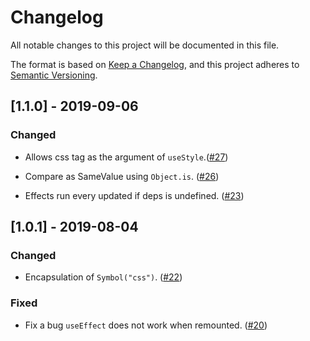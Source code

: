 # Changelog

All notable changes to this project will be documented in this file.

The format is based on [Keep a Changelog](https://keepachangelog.com/en/1.0.0/),
and this project adheres to [Semantic Versioning](https://semver.org/spec/v2.0.0.html).

<!-- ## [Unreleased] -->
<!-- ### Added -->
<!-- ### Removed -->
<!-- ### Fixed -->

## [1.1.0] - 2019-09-06

### Changed

- Allows css tag as the argument of `useStyle`.([#27](https://github.com/wtnbass/fuco/pull/27))

- Compare as SameValue using `Object.is`. ([#26](https://github.com/wtnbass/fuco/pull/26))

- Effects run every updated if deps is undefined. ([#23](https://github.com/wtnbass/fuco/pull/23))

## [1.0.1] - 2019-08-04

### Changed

- Encapsulation of `Symbol("css")`. ([#22](https://github.com/wtnbass/fuco/pull/22))

### Fixed

- Fix a bug `useEffect` does not work when remounted. ([#20](https://github.com/wtnbass/fuco/pull/20))
